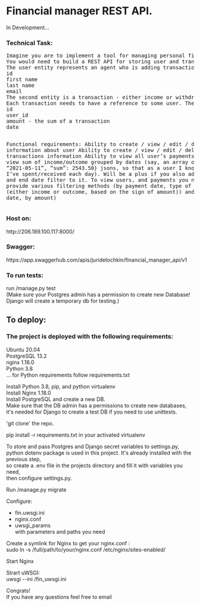 <h1>Financial manager REST API. </h1>
<p> In Development... </p>

<h3>Technical Task:</h3>
<pre>
Imagine you are to implement a tool for managing personal finances for money planning.
You would need to build a REST API for storing user and transactions information.
The user entity represents an agent who is adding transactions and contains following fields:
id
first name
last name
email
The second entity is a transaction - either income or withdrawal. 
Each transaction needs to have a reference to some user. The Transaction entity contains:
id
user_id
amount - the sum of a transaction
date

Functional requirements:
Ability to create / view / edit / delete information about user
Ability to create / view / edit / delete transactions information
Ability to view all user’s payments
Ability to view sum of income/outcome grouped by dates 
(say, an array of {“date”: “2021-05-11”, “sum”: 2543.50} jsons, so that as a user I know how much I’ve spent/received each day).
Will be a plus if you also add start date and end date filter to it.
To view users, and payments you need to provide various filtering methods
(by payment date, type of transaction (either income or outcome, based on the sign of amount)) and sorting (by date, by amount)
</pre>

<h3>Host on:</h3>
http://206.189.100.117:8000/

<h3>Swagger:</h3>
https://app.swaggerhub.com/apis/juridetochkin/financial_manager_api/v1

<h3>To run tests:</h3>
run /manage.py test<br>
(Make sure your Postgres admin has a permission to create new Database!<br>
  Django will create a temporary db for testing.)


<h2>To deploy:</h2>
<h3>The project is deployed with the following requirements:</h3>
<p>Ubuntu 20.04<br>
PostgreSQL 13.2<br>
nginx 1.18.0<br>
Python 3.8<br>
... for Python requirements follow requirements.txt<br>

Install Python 3.8, pip, and python virtualenv<br>
Install Nginx 1.18.0<br>
Install PostgreSQL and create a new DB.<br>
Make sure that the DB admin has a permissions to create new databases,<br>
it's needed for Django to create a test DB if you need to use unittests.<br>

'git clone' the repo.<br>

pip install -r requirements.txt in your activated virtualenv<br>

To store and pass Postgres and Django secret variables to settings.py,<br>
python dotenv package is used in this project. It's already installed with the previous step,<br>
so create a .env file in the projects directory and fill it with variables you need,<br>
then configure settings.py.<br>

Run /manage.py migrate<br>

Configure: <br>
- fin.uwsgi.ini
- nginx.conf
- uwsgi_params<br>
    with parameters and paths you need
  
Create a symlink for Nginx to get your nginx.conf :<br>
sudo ln -s /full/path/to/your/nginx.conf /etc/nginx/sites-enabled/

Start Nginx<br>

Strart uWSGI:<br>
uwsgi --ini /fin_uwsgi.ini


Congrats!<br>
If you have any questions feel free to email